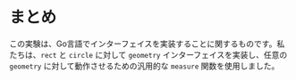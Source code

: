 # まとめ

この実験は、Go言語でインターフェイスを実装することに関するものです。私たちは、`rect` と `circle` に対して `geometry` インターフェイスを実装し、任意の `geometry` に対して動作させるための汎用的な `measure` 関数を使用しました。
